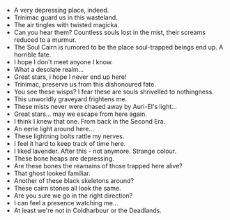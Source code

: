 - A very depressing place, indeed.
- Trinimac guard us in this wasteland.
- The air tingles with twisted magicka.
- Can you hear them? Countless souls lost in the mist, their screams reduced to a murmur.
- The Soul Cairn is rumored to be the place soul-trapped beings end up. A horrible fate.
- I hope I don't meet anyone I know.
- What a desolate realm...
- Great stars, i hope I never end up here!
- Trinimac, preserve us from this dishonoured fate.
- You see these wisps? I fear these are souls shrivelled to nothingness.
- This unworldly graveyard frightens me.
- These mists never were chased away by Auri-El's light...
- Great stars... may we escape from here again.
- I think I knew that one. From back in the Second Era.
- An eerie light around here...
- These lightning bolts rattle my nerves.
- I feel it hard to keep track of time here.
- I liked lavender. After this - not anymore. Strange colour.
- These bone heaps are depressing.
- Are these bones the reamains of those trapped here alive?
- That ghost looked familiar.
- Another of these black skeletons around?
- These cairn stones all look the same.
- Are you sure we go in the right direction?
- I can feel a presence watching me...
- At least we're not in Coldharbour or the Deadlands.
